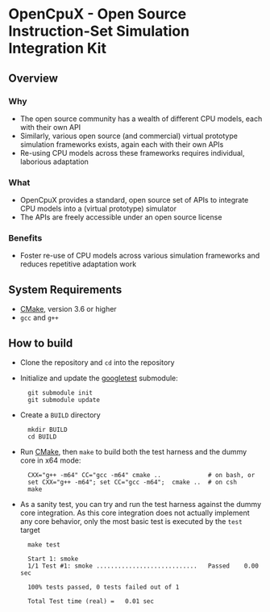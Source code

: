 # OpenCpuX - Open Source Instruction-Set Simulation Integration Kit

## Overview

### Why
* The open source community has a wealth of different CPU models, each with 
  their own API
* Similarly, various open source (and commercial) virtual prototype simulation 
  frameworks exists, again each with their own APIs
* Re-using CPU models across these frameworks requires individual, laborious 
  adaptation 

### What
* OpenCpuX provides a standard, open source set of APIs to integrate CPU models 
into a (virtual prototype) simulator
* The APIs are freely accessible under an open source license

### Benefits
* Foster re-use of CPU models across various simulation frameworks and 
  reduces repetitive adaptation work

## System Requirements
* [CMake](https://cmake.org), version 3.6 or higher
* `gcc` and `g++`

## How to build

* Clone the repository and `cd` into the repository
* Initialize and update the [googletest](https://github.com/google/googletest) 
  submodule:

        git submodule init
        git submodule update

* Create a `BUILD` directory

        mkdir BUILD
        cd BUILD

* Run [CMake](https://cmake.org), then `make` to build both the test harness 
  and the dummy core in x64 mode:

        CXX="g++ -m64" CC="gcc -m64" cmake ..             # on bash, or
        set CXX="g++ -m64"; set CC="gcc -m64";  cmake ..  # on csh 
        make

* As a sanity test, you can try and run the test harness against 
  the dummy core integration. As this core integration does not 
  actually implement any core behavior, only the most basic test is executed
  by the `test` target

        make test

        Start 1: smoke
        1/1 Test #1: smoke ............................   Passed    0.00 sec

        100% tests passed, 0 tests failed out of 1

        Total Test time (real) =   0.01 sec



